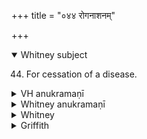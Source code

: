 +++
title = "०४४ रोगनाशनम्"

+++
<details open><summary>Whitney subject</summary>

44. For cessation of a disease.
</details>

<details><summary>VH anukramaṇī</summary>

रोगनाशनम्।  
१-३ विश्वामित्रः। वनस्पतिः। अनुष्टुप्, ३ त्रिपदा महाबृहती।
</details>

<details><summary>Whitney anukramaṇī</summary>

[Viśvāmitra.—mantroktadevatyam uta vānaspatyam. ānuṣṭubham: 3. 3-p. mahābṛhatī.]
</details>

<details><summary>Whitney</summary>

### Comment
⌊Partly prose—vs. 3.⌋ The verses 1, 2, are found also in Pāipp., 1 a, b in iii.; 1 c, d and 2 in xix. Used in Kāuś. (31. 6) in a remedial rite against slander (apavāda; but the text ⌊cf. Bloomfield, p. xlv.⌋ reads apavātā), with help of a self-shed cow-horn properly prepared.
</details>

<details><summary>Griffith</summary>

A charm to remove disease
</details>

